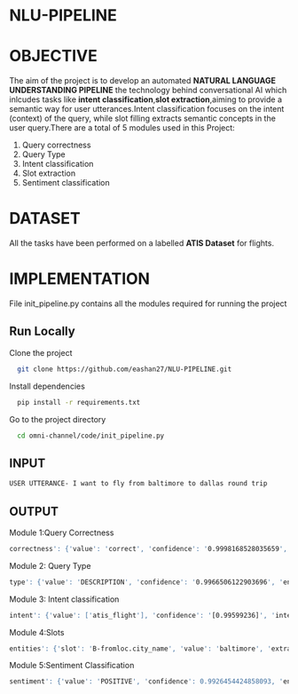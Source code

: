 # NLU-PIPELINE

# OBJECTIVE
The aim of the project is to develop an automated **NATURAL LANGUAGE UNDERSTANDING PIPELINE** the technology behind conversational AI which inlcudes tasks like **intent classification**,**slot extraction**,aiming to provide a semantic way for user utterances.Intent classification focuses on the intent (context) of the query, while slot filling extracts semantic concepts in the user query.There are a total of 5 modules used in this Project:

1. Query correctness
2. Query Type
3. Intent classification
4. Slot extraction
5. Sentiment classification


# DATASET
All the tasks have been performed on a labelled **ATIS Dataset** for flights.

# IMPLEMENTATION

File init_pipeline.py contains all the modules required for running the project









## Run Locally

Clone the project

```bash
  git clone https://github.com/eashan27/NLU-PIPELINE.git
```

Install dependencies

```bash
  pip install -r requirements.txt
```

Go to the project directory

```bash
  cd omni-channel/code/init_pipeline.py
```


## INPUT

```bash
USER UTTERANCE- I want to fly from baltimore to dallas round trip
```

## OUTPUT
Module 1:Query Correctness
```bash
correctness': {'value': 'correct', 'confidence': '0.9998168528035659', 'entity': 'query', 'extractor': 'query_correctness_extractor'}
```

Module 2: Query Type
 ```bash
 type': {'value': 'DESCRIPTION', 'confidence': '0.9966506122903696', 'entity': 'query', 'extractor': 'query_type_extractor'}
 ```
Module 3: Intent classification
```bash
intent': {'value': ['atis_flight'], 'confidence': '[0.99599236]', 'intent': 'multi_intent', 'extractor': 'multi_intent_extractor
```
Module 4:Slots
```bash
entities': {'slot': 'B-fromloc.city_name', 'value': 'baltimore', 'extractor': 'slot_extractor'}, {'slot': 'B-toloc.city_name', 'value': 'dallas', 'extractor': 'slot_extractor'{'slot': 'B-round_trip', 'value': 'round', 'extractor': 'slot_extractor'}, {'slot': 'I-round_trip', 'value': 'trip', 'extractor': 'slot_extractor'}}
```
Module 5:Sentiment Classification
```bash
sentiment': {'value': 'POSITIVE', 'confidence': 0.9926454424858093, 'entity': 'sentiment', 'extractor': 'sentiment_extractor
```

